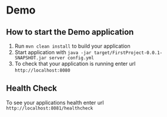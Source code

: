 # Demo

How to start the Demo application
---

1. Run `mvn clean install` to build your application
1. Start application with `java -jar target/FirstProject-0.0.1-SNAPSHOT.jar server config.yml`
1. To check that your application is running enter url `http://localhost:8080`

Health Check
---

To see your applications health enter url `http://localhost:8081/healthcheck`
